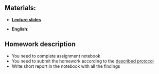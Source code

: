 ## Materials:
* [__Lecture slides__](https://github.com/Aelphy/ISC/tree/fall2022/week7/Lecture7.pdf)


* __English__:

## Homework description
* You need to complete assignment notebook
* You need to submit the homework according to the [described protocol](https://github.com/Aelphy/ISC/wiki/Homeworks-and-grading-(ETHZ-and-UZH))
* Write short report in the notebook with all the findings
